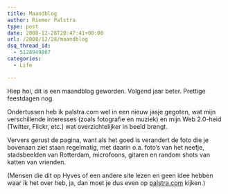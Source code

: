 ```yaml
---
title: Maandblog
author: Riemer Palstra
type: post
date: 2008-12-28T20:47:41+00:00
url: /2008/12/28/maandblog
dsq_thread_id:
  - 5128949867
categories:
  - Life

---
```

Hiep hoi, dit is een maandblog geworden. Volgend jaar beter. Prettige feestdagen nog.

Ondertussen heb ik palstra.com wel in een nieuw jasje gegoten, wat mijn verschillende interesses (zoals fotografie en muziek) en mijn Web 2.0-heid (Twitter, Flickr, etc.) wat overzichtelijker in beeld brengt. 

Ververs gerust de pagina, want als het goed is verandert de foto die je bovenaan ziet staan regelmatig, met daarin o.a. foto&#8217;s van het neefje, stadsbeelden van Rotterdam, microfoons, gitaren en random shots van katten van vrienden.

(Mensen die dit op Hyves of een andere site lezen en geen idee hebben waar ik het over heb, ja, dan moet je dus even op [palstra.com][1] kijken.)

 [1]: http://palstra.com/